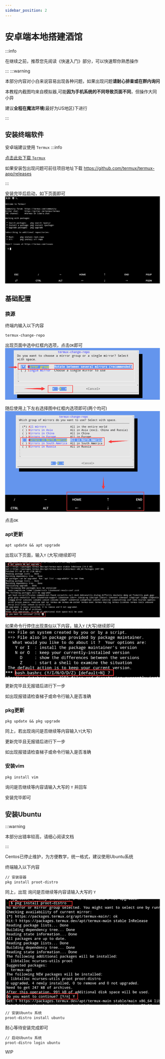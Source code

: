 ```yaml
---
sidebar_position: 2
---
```

# 安卓端本地搭建酒馆
:::info

在继续之前，推荐您先阅读《快速入门》部分，可以快速帮你熟悉操作

:::
:::warning

本部分内容对小白来说容易出现各种问题，如果出现问题**请耐心排查或在群内询问**

本教程内截图均来自模拟器,可能**因为手机系统的不同导致页面不同**，但操作大同小异

建议**全程在魔法环境**(最好为US地区)下进行

:::

## 安装终端软件
安卓端建议使用 `Termux`
:::info

[点击此处下载 `Termux`](./assets/termux-app_v0.118.0+github-debug_x86_64.apk)

如果安装包出现问题可前往项目地址下载 https://github.com/termux/termux-app/releases

:::

安装完毕后启动，如下页面即可
![ta1](../img/ta1.png)

## 基础配置
### 换源
终端内输入以下内容
```
termux-change-repo
```
出现页面中选中红框内选项，点击`OK`即可
![ta1](../img/ta5.png)

随后使用上下左右选择图中红框内选项即可(两个均可)
![ta1](../img/ta6.png)

点击`OK`
### apt更新
```
apt update && apt upgrade
```
出现以下页面，输入`Y` (大写)继续即可

![ta1](../img/ta2.png)

如果命令行停住出现类似以下内容，输入`Y` (大写)继续即可
![ta1](../img/ta3.png)

更新完毕且无报错后进行下一步

如出现报错请检查梯子或命令行输入是否准确

### pkg更新
```
pkg update && pkg upgrade
```
同上，若出现询问是否继续等内容输入`Y`(大写) 

更新完毕且无报错后进行下一步

如出现报错请检查梯子或命令行输入是否准确

### 安装vim
```
pkg install vim
```
询问是否继续等内容请输入大写的 `Y` 并回车

安装完毕即可

## 安装Ubuntu

:::warning

本部分出错率较高，请细心阅读文档

:::

Centos已停止维护，为方便教学，统一格式，建议使用Ubuntu系统

终端输入以下内容
```
// 安装容器
pkg install proot-distro 
```

同上，出现 询问是否继续等内容请输入大写的 `Y`

![ta1](../img/ta4.png)

```
// 安装Ubuntu 系统
proot-distro install ubuntu
```
耐心等待安装完成即可

```
// 启动Ubuntu 系统
proot-distro login ubuntu
```

WIP



